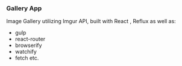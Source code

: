 ### Gallery App

Image Gallery utilizing Imgur API, built with React
, Reflux as well as:
- gulp
- react-router
- browserify
- watchify
- fetch etc.